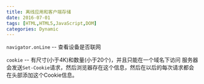 ```yaml
---
title: 离线应用和客户端存储
date: 2016-07-01
tags: [HTML,HTML5,JavaScript,DOM]
categories: Dynamic
---
```


`navigator.onLine` -- 查看设备是否联网

`cookie` -- 有尺寸(小于4K)和数量(小于20个)，并且只能在一个域名下访问
服务器会发送`Set-Cookie`请求，然后浏览器存在这个信息，然后在以后的每次请求都会在头部添加这个Cookie信息。